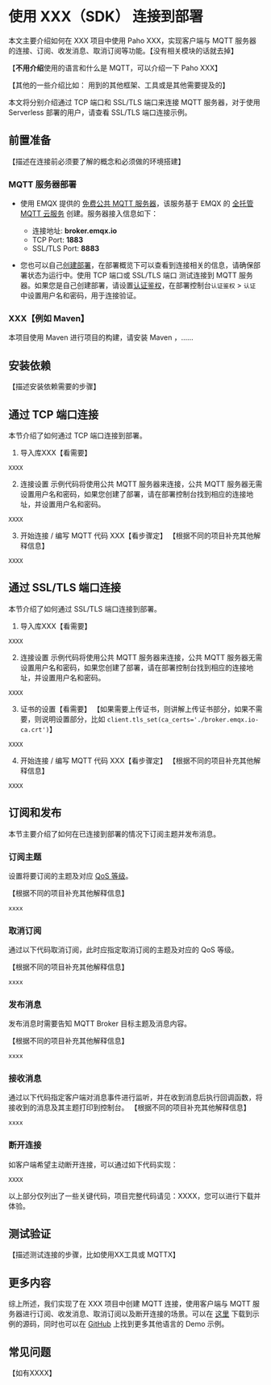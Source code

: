 # 使用 XXX（SDK） 连接到部署


本文主要介绍如何在 XXX 项目中使用 Paho XXX，实现客户端与 MQTT 服务器的连接、订阅、收发消息、取消订阅等功能。【没有相关模块的话就去掉】


【**不用介绍**使用的语言和什么是 MQTT，可以介绍一下 Paho XXX】

【其他的一些介绍比如： 用到的其他框架、工具或是其他需要提及的】


本文将分别介绍通过 TCP 端口和 SSL/TLS 端口来连接 MQTT 服务器，对于使用 Serverless 部署的用户，请查看 SSL/TLS 端口连接示例。

## 前置准备

【描述在连接前必须要了解的概念和必须做的环境搭建】

### MQTT 服务器部署

- 使用 EMQX 提供的 [免费公共 MQTT 服务器](https://www.emqx.com/zh/mqtt/public-mqtt5-broker)，该服务基于 EMQX 的 [全托管 MQTT 云服务](https://www.emqx.com/zh/cloud) 创建。服务器接入信息如下：

  + 连接地址: **broker.emqx.io**
  + TCP Port: **1883**
  + SSL/TLS Port: **8883**

- 您也可以自己[创建部署](../create/overview.md)，在部署概览下可以查看到连接相关的信息，请确保部署状态为运行中。使用 TCP 端口或 SSL/TLS 端口  测试连接到 MQTT 服务器。如果您是自己创建部署，请设置[认证鉴权](../deployments/auth_overview.md)，在部署控制台`认证鉴权` > `认证` 中设置用户名和密码，用于连接验证。

### XXX【例如 Maven】

本项目使用 Maven 进行项目的构建，请安装 Maven ，……

## 安装依赖

【描述安装依赖需要的步骤】

## 通过 TCP 端口连接
本节介绍了如何通过 TCP 端口连接到部署。


1. 导入库XXX【看需要】

  ```
  XXXX
  ```

2. 连接设置
  示例代码将使用公共 MQTT 服务器来连接，公共 MQTT 服务器无需设置用户名和密码，如果您创建了部署，请在部署控制台找到相应的连接地址，并设置用户名和密码。

  ```
  XXXX
  ```

3. 开始连接 / 编写 MQTT 代码 XXX【看步骤定】
  【根据不同的项目补充其他解释信息】

  ```
  XXXX
  ```


## 通过 SSL/TLS 端口连接
本节介绍了如何通过 SSL/TLS 端口连接到部署。


1. 导入库XXX【看需要】

  ```
  XXXX
  ```

2. 连接设置
  示例代码将使用公共 MQTT 服务器来连接，公共 MQTT 服务器无需设置用户名和密码，如果您创建了部署，请在部署控制台找到相应的连接地址，并设置用户名和密码。

  ```
  XXXX
  ```

3. 证书的设置【看需要】
  【如果需要上传证书，则讲解上传证书部分，如果不需要，则说明设置部分，比如
  `client.tls_set(ca_certs='./broker.emqx.io-ca.crt')`】

  ```
  XXXX
  ```

4. 开始连接 / 编写 MQTT 代码 XXX【看步骤定】
  【根据不同的项目补充其他解释信息】

  ```
  XXXX
  ```

## 订阅和发布

本节主要介绍了如何在已连接到部署的情况下订阅主题并发布消息。

### 订阅主题

设置将要订阅的主题及对应 [QoS 等级](https://www.emqx.com/zh/blog/introduction-to-mqtt-qos)。

【根据不同的项目补充其他解释信息】

```js
xxxx
```

### 取消订阅

通过以下代码取消订阅，此时应指定取消订阅的主题及对应的 QoS 等级。

【根据不同的项目补充其他解释信息】

```js
xxxx
```

### 发布消息

发布消息时需要告知 MQTT Broker 目标主题及消息内容。

【根据不同的项目补充其他解释信息】

```js
xxxx
```

### 接收消息

通过以下代码指定客户端对消息事件进行监听，并在收到消息后执行回调函数，将接收到的消息及其主题打印到控制台。
【根据不同的项目补充其他解释信息】

```js
xxxx
```

### 断开连接

如客户端希望主动断开连接，可以通过如下代码实现：

```
XXXX
```

以上部分仅列出了一些关键代码，项目完整代码请见：XXXX，您可以进行下载并体验。

## 测试验证

【描述测试连接的步骤，比如使用XX工具或 MQTTX】


## 更多内容

综上所述，我们实现了在 XXX 项目中创建 MQTT 连接，使用客户端与 MQTT 服务器进行订阅、收发消息、取消订阅以及断开连接的场景。可以在 [这里](https://github.com/emqx/MQTT-Client-Examples/tree/master/mqtt-client-ESP8266) 下载到示例的源码，同时也可以在 [GitHub](https://github.com/emqx/MQTT-Client-Examples) 上找到更多其他语言的 Demo 示例。

## 常见问题
【如有XXXX】
